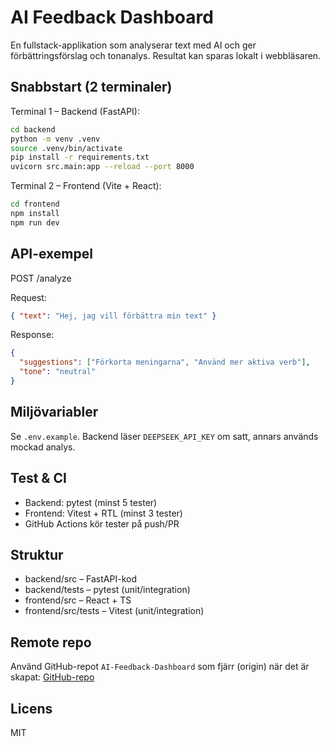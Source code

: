 # AI Feedback Dashboard

En fullstack-applikation som analyserar text med AI och ger förbättringsförslag och tonanalys. Resultat kan sparas lokalt i webbläsaren.

## Snabbstart (2 terminaler)

Terminal 1 – Backend (FastAPI):
```bash
cd backend
python -m venv .venv
source .venv/bin/activate
pip install -r requirements.txt
uvicorn src.main:app --reload --port 8000
```

Terminal 2 – Frontend (Vite + React):
```bash
cd frontend
npm install
npm run dev
```

## API-exempel

POST /analyze

Request:
```json
{ "text": "Hej, jag vill förbättra min text" }
```

Response:
```json
{
  "suggestions": ["Förkorta meningarna", "Använd mer aktiva verb"],
  "tone": "neutral"
}
```

## Miljövariabler

Se `.env.example`. Backend läser `DEEPSEEK_API_KEY` om satt, annars används mockad analys.

## Test & CI

- Backend: pytest (minst 5 tester)
- Frontend: Vitest + RTL (minst 3 tester)
- GitHub Actions kör tester på push/PR

## Struktur

- backend/src – FastAPI-kod
- backend/tests – pytest (unit/integration)
- frontend/src – React + TS
- frontend/src/tests – Vitest (unit/integration)

## Remote repo

Använd GitHub-repot `AI-Feedback-Dashboard` som fjärr (origin) när det är skapat: [GitHub-repo](https://github.com/DanielWarg/AI-Feedback-Dashboard.git)

## Licens

MIT

